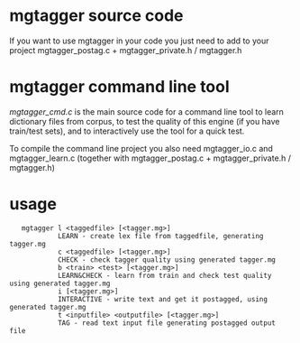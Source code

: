 # mgtagger source code

If you want to use mgtagger in your code you just need to add to your project mgtagger_postag.c + mgtagger_private.h / mgtagger.h

# mgtagger command line tool

*mgtagger_cmd.c* is the main source code for a command line tool to learn dictionary files from corpus, to test the quality of
this engine (if you have train/test sets), and to interactively use the tool for a quick test. 

To compile the command line project you also need mgtagger_io.c and mgtagger_learn.c (together with mgtagger_postag.c + 
mgtagger_private.h / mgtagger.h)

# usage

       mgtagger l <taggedfile> [<tagger.mg>]
                LEARN - create lex file from taggedfile, generating tagger.mg
                c <taggedfile> [<tagger.mg>]
                CHECK - check tagger quality using generated tagger.mg
                b <train> <test> [<tagger.mg>]
                LEARN&CHECK - learn from train and check test quality using generated tagger.mg
                i [<tagger.mg>]
                INTERACTIVE - write text and get it postagged, using generated tagger.mg
                t <inputfile> <outputfile> [<tagger.mg>]
                TAG - read text input file generating postagged output file

